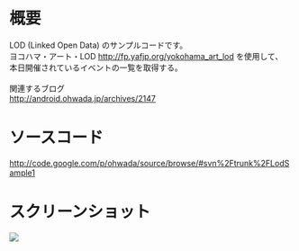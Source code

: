 # 概要 #
LOD (Linked Open Data) のサンプルコードです。<br>
ヨコハマ・アート・LOD <a href='http://fp.yafjp.org/yokohama_art_lod'>http://fp.yafjp.org/yokohama_art_lod</a> を使用して、<br>
本日開催されているイベントの一覧を取得する。<br>
<br>
関連するブログ <br>
<a href='http://android.ohwada.jp/archives/2147'>http://android.ohwada.jp/archives/2147</a>

<h1>ソースコード</h1>
<a href='http://code.google.com/p/ohwada/source/browse/#svn%2Ftrunk%2FLodSample1'>http://code.google.com/p/ohwada/source/browse/#svn%2Ftrunk%2FLodSample1</a>

<h1>スクリーンショット</h1>
<img src='http://ohwada.googlecode.com/files/20121222_lod_sample_1.png' />